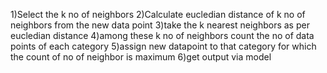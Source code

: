 1)Select the k no of neighbors
2)Calculate eucledian distance of k no of neighbors from the new data point
3)take the k nearest neighbors as per eucledian distance
4)among these k no of neighbors count the no of data points of each category
5)assign new datapoint to that category for which the count of no of neighbor is maximum
6)get output via model